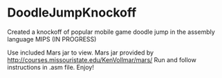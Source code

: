 # DoodleJumpKnockoff
Created a knockoff of popular mobile game doodle jump in the assembly language MIPS
(IN PROGRESS)

Use included Mars jar to view. Mars jar provided by http://courses.missouristate.edu/KenVollmar/mars/
Run and follow instructions in .asm file. Enjoy!
